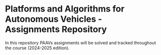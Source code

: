 # Platforms and Algorithms for Autonomous Vehicles - Assignments Repository

In this repository PAAVs assignments will be solved and tracked throughout the course (2024-2025 edition).